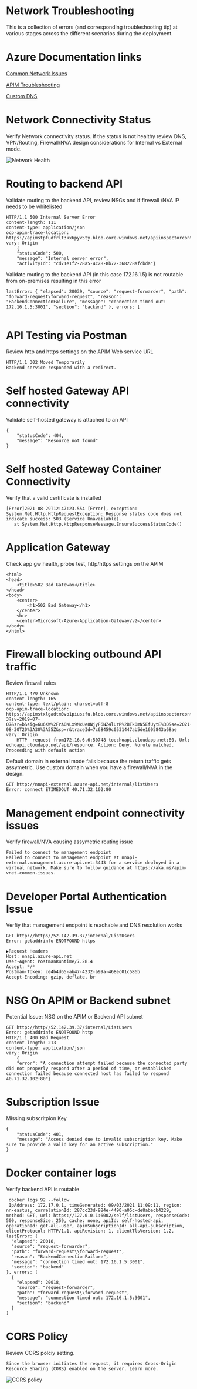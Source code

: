 
# Network Troubleshooting
This is a collection of errors (and corresponding troubleshooting tip) at various stages across the different scenarios during the deployment. 

# Azure Documentation links
[Common Network Issues](https://docs.microsoft.com/en-us/azure/api-management/api-management-using-with-vnet?tabs=stv2#force-tunneling-traffic-to-on-premises-firewall-using-expressroute-or-network-virtual-appliance)

[APIM Troubleshooting](https://docs.microsoft.com/en-us/azure/api-management/api-management-using-with-vnet?tabs=stv2#troubleshooting)

[Custom DNS](https://docs.microsoft.com/en-us/azure/api-management/api-management-using-with-vnet?tabs=stv2#custom-dns-server-setup)


# Network Connectivity Status

Verify Network connectivity status. If the status is not healthy review DNS, VPN/Routing, Firewall/NVA design considerations for Internal vs External mode.

![Network Health](images/external/fw-network-connectivity-status.png)



# Routing to backend API

Validate routing to the backend API, review NSGs and if firewall /NVA IP needs to be whitelisted


```
HTTP/1.1 500 Internal Server Error
content-length: 111
content-type: application/json
ocp-apim-trace-location: https://apimstpfudfrlt3kx6pyv5ty.blob.core.windows.net/apiinspectorcontainer/
vary: Origin
    {
    "statusCode": 500,
    "message": "Internal server error",
    "activityId": "cd71e1f2-28a5-4c28-8b72-368278afcbda"}

```


Validate routing to the backend API (in this case 172.16.1.5) is not routable from on-premises resulting in this error

```
lastError: { "elapsed": 20039, "source": "request-forwarder", "path": "forward-request\forward-request", "reason": "BackendConnectionFailure", "message": "connection timed out: 172.16.1.5:3001", "section": "backend" }, errors: [


```
# API Testing via Postman


Review http and https settings on the APIM Web service URL

```
HTTP/1.1 302 Moved Temporarily
Backend service responded with a redirect.

```  
# Self hosted Gateway API connectivity

Validate self-hosted gateway is attached to an API

```
{
    "statusCode": 404,
    "message": "Resource not found"
}
```

# Self hosted Gateway Container Connectivity

Verify that a valid certificate is installed

```
[Error]2021-08-29T12:47:23.554 [Error], exception: System.Net.Http.HttpRequestException: Response status code does not indicate success: 503 (Service Unavailable).
   at System.Net.Http.HttpResponseMessage.EnsureSuccessStatusCode()

```

# Application Gateway

Check app gw health, probe test, http/https settings on the APIM

```
<html>
<head>
    <title>502 Bad Gateway</title>
</head>
<body>
    <center>
        <h1>502 Bad Gateway</h1>
    </center>
    <hr>
    <center>Microsoft-Azure-Application-Gateway/v2</center>
</body>
</html>

```

# Firewall blocking outbound API traffic

Review firewall rules

```
HTTP/1.1 470 Unknown
content-length: 165
content-type: text/plain; charset=utf-8
ocp-apim-trace-location: https://apimstxlgadtm0vo1piuszfu.blob.core.windows.net/apiinspectorcontainer/lXIOgxyWd3s0TMWRpkHxMw2-3?sv=2019-07-07&sr=b&sig=6u6XW%2FrA0KLx9MxUe8NjyF6NZ4lUrR%2BTk0mN5EfUytE%3D&se=2021-08-30T20%3A30%3A55Z&sp=r&traceId=7c68459c0531447ab5de1605843a68ae
vary: Origin
    HTTP  request from172.16.6.6:50748 toechoapi.cloudapp.net:80. Url: echoapi.cloudapp.net/api/resource. Action: Deny. Norule matched. Proceeding with default action

```

Default domain in external mode fails because the return traffic gets assymetric. Use custom domain when you have a firewall/NVA in the design.

```
GET http://nnapi-external.azure-api.net/internal/listUsers
Error: connect ETIMEDOUT 40.71.32.102:80

```

# Management endpoint connectivity issues

Verify firewall/NVA causing assymetric routing issue


```
Failed to connect to management endpoint
Failed to connect to management endpoint at nnapi-external.management.azure-api.net:3443 for a service deployed in a virtual network. Make sure to follow guidance at https://aka.ms/apim-vnet-common-issues.

```

# Developer Portal Authentication Issue

Verfiy that management endpoint is reachable and DNS resolution works

```
GET http://https//52.142.39.37/internal/ListUsers
Error: getaddrinfo ENOTFOUND https

▶Request Headers
Host: nnapi.azure-api.net
User-Agent: PostmanRuntime/7.28.4
Accept: */*
Postman-Token: ce4b4d65-ab47-4232-a99a-468ec01c586b
Accept-Encoding: gzip, deflate, br

```

# NSG On APIM or Backend subnet

Potential Issue: NSG on the APIM or Backend API subnet



```
GET http://http//52.142.39.37/internal/ListUsers
Error: getaddrinfo ENOTFOUND http
HTTP/1.1 400 Bad Request
content-length: 213
content-type: application/json
vary: Origin
    {
    "error": "A connection attempt failed because the connected party did not properly respond after a period of time, or established connection failed because connected host has failed to respond 40.71.32.102:80"}
```

# Subscription Issue
 Missing subscritpion Key

```
{
    "statusCode": 401,
    "message": "Access denied due to invalid subscription key. Make sure to provide a valid key for an active subscription."
}
```

# Docker container logs

Verify backend API is routable

```
 docker logs 92 --follow
 IpAddress: 172.17.0.1, timeGenerated: 09/03/2021 11:09:11, region: nn-eastus, correlationId: 287cc23d-984e-4490-a05c-de8abecb4229, method: GET, url: https://127.0.0.1:6002/self/listUsers, responseCode: 500, responseSize: 259, cache: none, apiId: self-hosted-api, operationId: get-all-user, apimSubscriptionId: all-api-subscription, clientProtocol: HTTP/1.1, apiRevision: 1, clientTlsVersion: 1.2, lastError: {
  "elapsed": 20018,
  "source": "request-forwarder",
  "path": "forward-request\\forward-request",
  "reason": "BackendConnectionFailure",
  "message": "connection timed out: 172.16.1.5:3001",
  "section": "backend"
}, errors: [
  {
    "elapsed": 20018,
    "source": "request-forwarder",
    "path": "forward-request\\forward-request",
    "message": "connection timed out: 172.16.1.5:3001",
    "section": "backend"
  }
]
```

# CORS Policy

   Review CORS polciy setting.

```
Since the browser initiates the request, it requires Cross-Origin Resource Sharing (CORS) enabled on the server. Learn more.

```
![CORS policy](images/common/cors.png)



